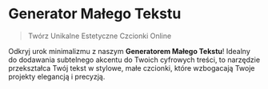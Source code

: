 # Generator Małego Tekstu

> Twórz Unikalne Estetyczne Czcionki Online

Odkryj urok minimalizmu z naszym **Generatorem Małego Tekstu**! Idealny do dodawania subtelnego akcentu do Twoich cyfrowych treści, to narzędzie przekształca Twój tekst w stylowe, małe czcionki, które wzbogacają Twoje projekty elegancją i precyzją.